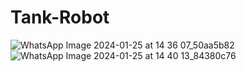 # Tank-Robot


![WhatsApp Image 2024-01-25 at 14 36 07_50aa5b82](https://github.com/AbdElrahman-hamadnalla/Tank-Robot/assets/112937503/d810255e-5f0b-4c61-8828-51f9b6864a5e)
![WhatsApp Image 2024-01-25 at 14 40 13_84380c76](https://github.com/AbdElrahman-hamadnalla/Tank-Robot/assets/112937503/079212f7-5d7d-40d2-8e5e-4a42f79551da)
